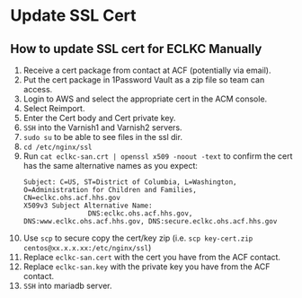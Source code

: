# Update SSL Cert

## How to update SSL cert for ECLKC Manually

1. Receive a cert package from contact at ACF (potentially via email).
1. Put the cert package in 1Password Vault as a zip file so team can access.
1. Login to AWS and select the appropriate cert in the ACM console.
1. Select Reimport.
1. Enter the Cert body and Cert private key.
1. `SSH` into the Varnish1 and Varnish2 servers.
1. `sudo su` to be able to see files in the ssl dir.
1. `cd /etc/nginx/ssl`
1. Run `cat eclkc-san.crt | openssl x509 -noout -text` to confirm the cert has the same alternative names as you expect:
    ```
    Subject: C=US, ST=District of Columbia, L=Washington, O=Administration for Children and Families, CN=eclkc.ohs.acf.hhs.gov
    X509v3 Subject Alternative Name: 
                    DNS:eclkc.ohs.acf.hhs.gov, DNS:www.eclkc.ohs.acf.hhs.gov, DNS:secure.eclkc.ohs.acf.hhs.gov
    ```
1. Use `scp` to secure copy the cert/key zip (i.e. `scp key-cert.zip centos@xx.x.x.xx:/etc/nginx/ssl`)
1. Replace `eclkc-san.cert` with the cert you have from the ACF contact.
1. Replace `eclkc-san.key` with the private key you have from the ACF contact.
1. `SSH` into mariadb server.
